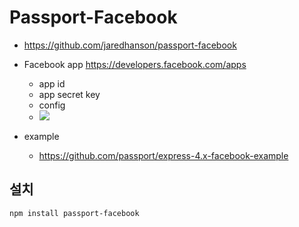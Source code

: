 # Passport-Facebook

- https://github.com/jaredhanson/passport-facebook
- Facebook app https://developers.facebook.com/apps
  * app id
  * app secret key
  * config
  * <img src="/md/passportjs/images/facebookloginconf.webp">


- example
  * https://github.com/passport/express-4.x-facebook-example

## 설치
```
npm install passport-facebook
```

